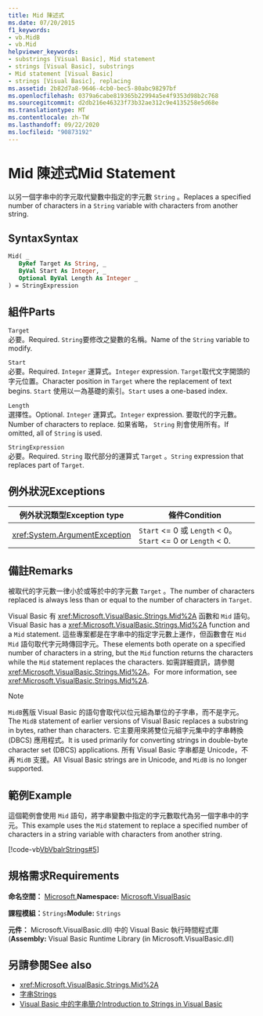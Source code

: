 ```yaml
---
title: Mid 陳述式
ms.date: 07/20/2015
f1_keywords:
- vb.MidB
- vb.Mid
helpviewer_keywords:
- substrings [Visual Basic], Mid statement
- strings [Visual Basic], substrings
- Mid statement [Visual Basic]
- strings [Visual Basic], replacing
ms.assetid: 2b82d7a8-9646-4cb0-bec5-80abc98297bf
ms.openlocfilehash: 0379a6cabe819365b22994a5e4f9353d98b2c768
ms.sourcegitcommit: d2db216e46323f73b32ae312c9e4135258e5d68e
ms.translationtype: MT
ms.contentlocale: zh-TW
ms.lasthandoff: 09/22/2020
ms.locfileid: "90873192"
---
```

# <a name="mid-statement"></a><span data-ttu-id="98d95-102">Mid 陳述式</span><span class="sxs-lookup"><span data-stu-id="98d95-102">Mid Statement</span></span>

<span data-ttu-id="98d95-103">以另一個字串中的字元取代變數中指定的字元數 `String` 。</span><span class="sxs-lookup"><span data-stu-id="98d95-103">Replaces a specified number of characters in a `String` variable with characters from another string.</span></span>  
  
## <a name="syntax"></a><span data-ttu-id="98d95-104">Syntax</span><span class="sxs-lookup"><span data-stu-id="98d95-104">Syntax</span></span>  
  
```vb  
Mid( _  
   ByRef Target As String, _  
   ByVal Start As Integer, _  
   Optional ByVal Length As Integer _  
) = StringExpression  
```  
  
## <a name="parts"></a><span data-ttu-id="98d95-105">組件</span><span class="sxs-lookup"><span data-stu-id="98d95-105">Parts</span></span>  

 `Target`  
 <span data-ttu-id="98d95-106">必要。</span><span class="sxs-lookup"><span data-stu-id="98d95-106">Required.</span></span> <span data-ttu-id="98d95-107">`String`要修改之變數的名稱。</span><span class="sxs-lookup"><span data-stu-id="98d95-107">Name of the `String` variable to modify.</span></span>  
  
 `Start`  
 <span data-ttu-id="98d95-108">必要。</span><span class="sxs-lookup"><span data-stu-id="98d95-108">Required.</span></span> <span data-ttu-id="98d95-109">`Integer` 運算式。</span><span class="sxs-lookup"><span data-stu-id="98d95-109">`Integer` expression.</span></span> <span data-ttu-id="98d95-110">`Target`取代文字開頭的字元位置。</span><span class="sxs-lookup"><span data-stu-id="98d95-110">Character position in `Target` where the replacement of text begins.</span></span> <span data-ttu-id="98d95-111">`Start` 使用以一為基礎的索引。</span><span class="sxs-lookup"><span data-stu-id="98d95-111">`Start` uses a one-based index.</span></span>  
  
 `Length`  
 <span data-ttu-id="98d95-112">選擇性。</span><span class="sxs-lookup"><span data-stu-id="98d95-112">Optional.</span></span> <span data-ttu-id="98d95-113">`Integer` 運算式。</span><span class="sxs-lookup"><span data-stu-id="98d95-113">`Integer` expression.</span></span> <span data-ttu-id="98d95-114">要取代的字元數。</span><span class="sxs-lookup"><span data-stu-id="98d95-114">Number of characters to replace.</span></span> <span data-ttu-id="98d95-115">如果省略， `String` 則會使用所有。</span><span class="sxs-lookup"><span data-stu-id="98d95-115">If omitted, all of `String` is used.</span></span>  
  
 `StringExpression`  
 <span data-ttu-id="98d95-116">必要。</span><span class="sxs-lookup"><span data-stu-id="98d95-116">Required.</span></span> <span data-ttu-id="98d95-117">`String` 取代部分的運算式 `Target` 。</span><span class="sxs-lookup"><span data-stu-id="98d95-117">`String` expression that replaces part of `Target`.</span></span>  
  
## <a name="exceptions"></a><span data-ttu-id="98d95-118">例外狀況</span><span class="sxs-lookup"><span data-stu-id="98d95-118">Exceptions</span></span>  
  
|<span data-ttu-id="98d95-119">例外狀況類型</span><span class="sxs-lookup"><span data-stu-id="98d95-119">Exception type</span></span>|<span data-ttu-id="98d95-120">條件</span><span class="sxs-lookup"><span data-stu-id="98d95-120">Condition</span></span>|  
|--------------------|---------------|  
|<xref:System.ArgumentException>|<span data-ttu-id="98d95-121">`Start` <= 0 或 `Length` < 0。</span><span class="sxs-lookup"><span data-stu-id="98d95-121">`Start` <= 0 or `Length` < 0.</span></span>|  
  
## <a name="remarks"></a><span data-ttu-id="98d95-122">備註</span><span class="sxs-lookup"><span data-stu-id="98d95-122">Remarks</span></span>  

 <span data-ttu-id="98d95-123">被取代的字元數一律小於或等於中的字元數 `Target` 。</span><span class="sxs-lookup"><span data-stu-id="98d95-123">The number of characters replaced is always less than or equal to the number of characters in `Target`.</span></span>  
  
 <span data-ttu-id="98d95-124">Visual Basic 有 <xref:Microsoft.VisualBasic.Strings.Mid%2A> 函數和 `Mid` 語句。</span><span class="sxs-lookup"><span data-stu-id="98d95-124">Visual Basic has a <xref:Microsoft.VisualBasic.Strings.Mid%2A> function and a `Mid` statement.</span></span> <span data-ttu-id="98d95-125">這些專案都是在字串中的指定字元數上運作，但函數會在 `Mid` `Mid` 語句取代字元時傳回字元。</span><span class="sxs-lookup"><span data-stu-id="98d95-125">These elements both operate on a specified number of characters in a string, but the `Mid` function returns the characters while the `Mid` statement replaces the characters.</span></span> <span data-ttu-id="98d95-126">如需詳細資訊，請參閱<xref:Microsoft.VisualBasic.Strings.Mid%2A>。</span><span class="sxs-lookup"><span data-stu-id="98d95-126">For more information, see <xref:Microsoft.VisualBasic.Strings.Mid%2A>.</span></span>  
  
> [!NOTE]
> <span data-ttu-id="98d95-127">`MidB`舊版 Visual Basic 的語句會取代以位元組為單位的子字串，而不是字元。</span><span class="sxs-lookup"><span data-stu-id="98d95-127">The `MidB` statement of earlier versions of Visual Basic replaces a substring in bytes, rather than characters.</span></span> <span data-ttu-id="98d95-128">它主要用來將雙位元組字元集中的字串轉換 (DBCS) 應用程式。</span><span class="sxs-lookup"><span data-stu-id="98d95-128">It is used primarily for converting strings in double-byte character set (DBCS) applications.</span></span> <span data-ttu-id="98d95-129">所有 Visual Basic 字串都是 Unicode，不再 `MidB` 支援。</span><span class="sxs-lookup"><span data-stu-id="98d95-129">All Visual Basic strings are in Unicode, and `MidB` is no longer supported.</span></span>  
  
## <a name="example"></a><span data-ttu-id="98d95-130">範例</span><span class="sxs-lookup"><span data-stu-id="98d95-130">Example</span></span>  

 <span data-ttu-id="98d95-131">這個範例會使用 `Mid` 語句，將字串變數中指定的字元數取代為另一個字串中的字元。</span><span class="sxs-lookup"><span data-stu-id="98d95-131">This example uses the `Mid` statement to replace a specified number of characters in a string variable with characters from another string.</span></span>  
  
 [!code-vb[VbVbalrStrings#5](~/samples/snippets/visualbasic/VS_Snippets_VBCSharp/VbVbalrStrings/VB/Class1.vb#5)]  
  
## <a name="requirements"></a><span data-ttu-id="98d95-132">規格需求</span><span class="sxs-lookup"><span data-stu-id="98d95-132">Requirements</span></span>  

 <span data-ttu-id="98d95-133">**命名空間：** [Microsoft.](../runtime-library-members.md)</span><span class="sxs-lookup"><span data-stu-id="98d95-133">**Namespace:** [Microsoft.VisualBasic](../runtime-library-members.md)</span></span>  
  
 <span data-ttu-id="98d95-134">**課程模組：**`Strings`</span><span class="sxs-lookup"><span data-stu-id="98d95-134">**Module:** `Strings`</span></span>  
  
 <span data-ttu-id="98d95-135">**元件：** Microsoft.VisualBasic.dll) 中的 Visual Basic 執行時間程式庫 (</span><span class="sxs-lookup"><span data-stu-id="98d95-135">**Assembly:** Visual Basic Runtime Library (in Microsoft.VisualBasic.dll)</span></span>  
  
## <a name="see-also"></a><span data-ttu-id="98d95-136">另請參閱</span><span class="sxs-lookup"><span data-stu-id="98d95-136">See also</span></span>

- <xref:Microsoft.VisualBasic.Strings.Mid%2A>
- [<span data-ttu-id="98d95-137">字串</span><span class="sxs-lookup"><span data-stu-id="98d95-137">Strings</span></span>](../../programming-guide/language-features/strings/index.md)
- [<span data-ttu-id="98d95-138">Visual Basic 中的字串簡介</span><span class="sxs-lookup"><span data-stu-id="98d95-138">Introduction to Strings in Visual Basic</span></span>](../../programming-guide/language-features/strings/introduction-to-strings.md)

